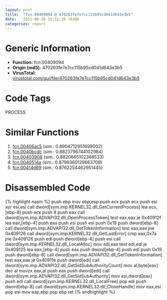 ```yaml
---
layout: post
title:  "fcn.0040909d @ 470263fe7e7cc115b95cd041d643e3b5"
date:   2021-08-30 15:52:19 +0300
categories: report
---
```


# Generic Information
- **Function:** fcn.0040909d
- **Origin (md5):** 470263fe7e7cc115b95cd041d643e3b5
- **VirusTotal:** [virustotal.com/gui/file/470263fe7e7cc115b95cd041d643e3b5][virustotal_ref]

# Code Tags
<span class="tag" id="PROCESS">PROCESS</span>


# Similar Functions

1. [fcn.00406ac5][similar_1_ref] (sim.: 0.8904712951699002)
2. [fcn.0040bcdc][similar_2_ref] (sim.: 0.8823796744102984)
3. [fcn.00403908][similar_3_ref] (sim.: 0.8820665102368533)
4. [fcn.0040514a][similar_4_ref] (sim.: 0.8799360129663709)
5. [fcn.00414d69][similar_5_ref] (sim.: 0.8762254462951445)


# Disassembled Code

{% highlight nasm %}
push ebp
mov ebp,esp
push ecx
push ecx
push esi
xor esi,esi
call dword[sym.imp.KERNEL32.dll_GetCurrentProcess]
lea ecx,[ebp-8]
push ecx
push 8
push eax
call dword[sym.imp.ADVAPI32.dll_OpenProcessToken]
test eax,eax
je 0x40912f
lea eax,[ebp-4]
push eax
push esi
push esi
push 0x19
push dword[ebp-8]
call dword[sym.imp.ADVAPI32.dll_GetTokenInformation]
test eax,eax
jne 0x409126
call dword[sym.imp.KERNEL32.dll_GetLastError]
cmp eax,0x7a
jne 0x409126
push edi
push dword[ebp-4]
push esi
call dword[sym.imp.KERNEL32.dll_LocalAlloc]
mov edi,eax
test edi,edi
je 0x409125
lea eax,[ebp-4]
push eax
push dword[ebp-4]
push edi
push 0x19
push dword[ebp-8]
call dword[sym.imp.ADVAPI32.dll_GetTokenInformation]
test eax,eax
je 0x40911e
push dword[edi]
call dword[sym.imp.ADVAPI32.dll_GetSidSubAuthorityCount]
mov al,byte[eax]
dec al
movzx eax,al
push eax
push dword[edi]
call dword[sym.imp.ADVAPI32.dll_GetSidSubAuthority]
mov esi,dword[eax]
push edi
call dword[sym.imp.KERNEL32.dll_LocalFree]
pop edi
push dword[ebp-8]
call dword[sym.imp.KERNEL32.dll_CloseHandle]
mov eax,esi
pop esi
mov esp,ebp
pop ebp
ret 
{% endhighlight %}


[similar_1_ref]: /report/fcn.00406ac5@470263fe7e7cc115b95cd041d643e3b5
[similar_2_ref]: /report/fcn.0040bcdc@470263fe7e7cc115b95cd041d643e3b5
[similar_3_ref]: /report/fcn.00403908@4c8869bb42f854640703b6ddda29ee38
[similar_4_ref]: /report/fcn.0040514a@73677cb40830e94fbfb5483ff33e40b9
[similar_5_ref]: /report/fcn.00414d69@152885a790b99953ce23874f0947b7bd
[virustotal_ref]: https://www.virustotal.com/gui/file/470263fe7e7cc115b95cd041d643e3b5